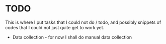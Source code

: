 # TODO

This is where I put tasks that I could not do / todo, and possibly snippets of codes that I could not just quite get to work yet.


- Data collection - for now I shall do manual data collection